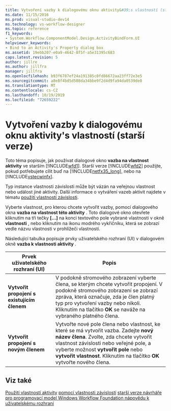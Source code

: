 ```yaml
---
title: Vytvoření vazby k dialogovému oknu aktivity&#39;s vlastností (starší verze) | Microsoft Docs
ms.date: 11/15/2016
ms.prod: visual-studio-dev14
ms.technology: vs-workflow-designer
ms.topic: reference
f1_keywords:
- System.Workflow.ComponentModel.Design.ActivityBindForm.UI
helpviewer_keywords:
- Bind to an Activity's Property dialog box
ms.assetid: 19ebb207-e0a9-4642-8f5f-a5e31395c683
caps.latest.revision: 5
author: jillre
ms.author: jillfra
manager: jillfra
ms.openlocfilehash: b93f6787ef24a191385c0fd86672aa23ff72e3e5
ms.sourcegitcommit: a8e8f4bd5d508da34bbe9f2d4d9fa94da0539de0
ms.translationtype: MT
ms.contentlocale: cs-CZ
ms.lasthandoff: 10/19/2019
ms.locfileid: "72659222"
---
```

# <a name="bind-to-an-activity39s-property-dialog-box-legacy"></a>Vytvoření vazby k dialogovému oknu aktivity&#39;s vlastností (starší verze)
Toto téma popisuje, jak používat dialogové okno **vazba na vlastnost aktivity** ve starším [!INCLUDE[wfd1](../includes/wfd1-md.md)]. Starší verze [!INCLUDE[wfd2](../includes/wfd2-md.md)] použijte, pokud potřebujete cílit buď na [!INCLUDE[netfx35_long](../includes/netfx35-long-md.md)], nebo na [!INCLUDE[vstecwinfx](../includes/vstecwinfx-md.md)].

 Typ instance vlastnosti závislosti může být vázán na veřejnou vlastnost nebo událost jiné aktivity. Další informace o vytváření vazeb aktivit najdete v tématu [použití vlastností závislosti](http://go.microsoft.com/fwlink?LinkID=65007).

 Vyberte vlastnost, pro kterou chcete vytvořit vazby, pomocí dialogového okna **vazba na vlastnost této aktivity** . Toto dialogové okno otevřete kliknutím na tři tečky **[...]** na konci textového pole vybrané vlastnosti v okně **vlastnosti** , nebo kliknutím na ikonu modrého vykřičníku, která se zobrazí vedle názvu vlastnosti v prohlížeči vlastností.

 Následující tabulka popisuje prvky uživatelského rozhraní (UI) v dialogovém okně **vazba k vlastnosti aktivity** .

|Prvek uživatelského rozhraní (UI)|Popis|
|----------------|-----------------|
|**Vytvořit propojení s existujícím členem**|V podokně stromového zobrazení vyberte člena, se kterým chcete vytvořit propojení. V podokně stromového zobrazení se zobrazí zpráva, která označuje, zda je člen platný typ pro vytvoření vazby nebo nikoli. Kliknutím na tlačítko **OK** se naváže na vybraného platného člena.|
|**Vytvořit propojení s novým členem**|Vytvořte nové pole člena nebo vlastnost, ke které se má vytvořit vazba. Zadejte **nový název člena**. Zvolte, zda chcete vytvořit vlastnost závislosti nebo veřejné pole, a vyberte možnost **vytvořit pole** nebo **vytvořit vlastnost**. Kliknutím na tlačítko **OK** vytvořte nového člena.|

## <a name="see-also"></a>Viz také
 [Použití vlastností aktivity](http://go.microsoft.com/fwlink?LinkID=65013) [pomocí vlastnosti závislostí](http://go.microsoft.com/fwlink?LinkID=65007) [starší verze návrháře pro programovací model Windows Workflow Foundation nápovědu k uživatelskému rozhraní](../workflow-designer/legacy-designer-for-windows-workflow-foundation-ui-help.md)